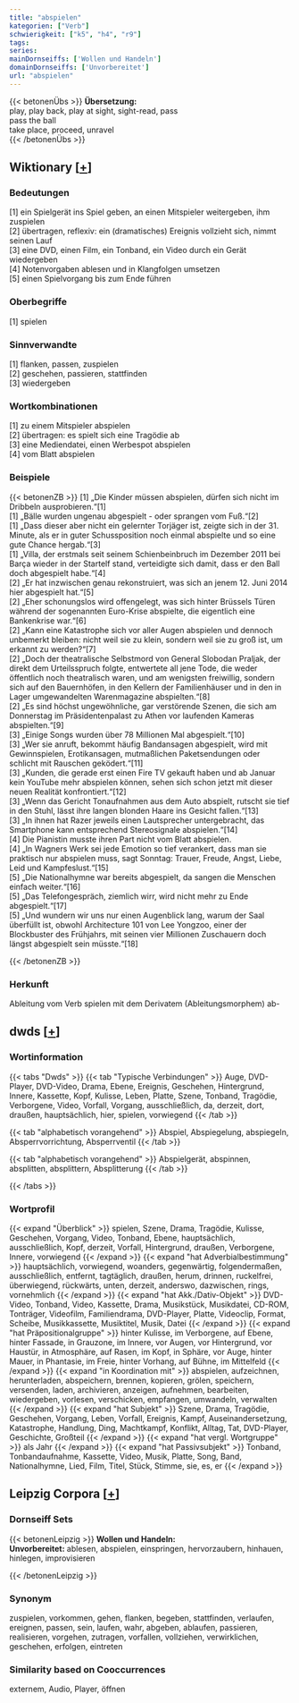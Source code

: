 ```yaml
---
title: "abspielen"
kategorien: ["Verb"]
schwierigkeit: ["k5", "h4", "r9"]
tags:
series:
mainDornseiffs: ['Wollen und Handeln']
domainDornseiffs: ['Unvorbereitet']
url: "abspielen"
---
```


{{< betonenÜbs >}}
**Übersetzung:**  
play, play back, play at sight, sight-read, pass  
pass the ball  
take place, proceed, unravel  
{{< /betonenÜbs >}}

## Wiktionary [[+](https://de.wiktionary.org/wiki/abspielen)]

### Bedeutungen
[1] ein Spielgerät ins Spiel geben, an einen Mitspieler weitergeben, ihm zuspielen  
[2] übertragen, reflexiv: ein (dramatisches) Ereignis vollzieht sich, nimmt seinen Lauf  
[3] eine DVD, einen Film, ein Tonband, ein Video durch ein Gerät wiedergeben  
[4] Notenvorgaben ablesen und in Klangfolgen umsetzen  
[5] einen Spielvorgang bis zum Ende führen  

### Oberbegriffe
[1] spielen  

### Sinnverwandte
[1] flanken, passen, zuspielen  
[2] geschehen, passieren, stattfinden  
[3] wiedergeben  

### Wortkombinationen
[1] zu einem Mitspieler abspielen  
[2] übertragen: es spielt sich eine Tragödie ab  
[3] eine Mediendatei, einen Werbespot abspielen  
[4] vom Blatt abspielen  

### Beispiele
{{< betonenZB >}}
[1] „Die Kinder müssen abspielen, dürfen sich nicht im Dribbeln ausprobieren.“[1]  
[1] „Bälle wurden ungenau abgespielt - oder sprangen vom Fuß.“[2]  
[1] „Dass dieser aber nicht ein gelernter Torjäger ist, zeigte sich in der 31. Minute, als er in guter Schussposition noch einmal abspielte und so eine gute Chance hergab.“[3]  
[1] „Villa, der erstmals seit seinem Schienbeinbruch im Dezember 2011 bei Barça wieder in der Startelf stand, verteidigte sich damit, dass er den Ball doch abgespielt habe.“[4]  
[2] „Er hat inzwischen genau rekonstruiert, was sich an jenem 12. Juni 2014 hier abgespielt hat.“[5]  
[2] „Eher schonungslos wird offengelegt, was sich hinter Brüssels Türen während der sogenannten Euro-Krise abspielte, die eigentlich eine Bankenkrise war.“[6]  
[2] „Kann eine Katastrophe sich vor aller Augen abspielen und dennoch unbemerkt bleiben: nicht weil sie zu klein, sondern weil sie zu groß ist, um erkannt zu werden?“[7]  
[2] „Doch der theatralische Selbstmord von General Slobodan Praljak, der direkt dem Urteilsspruch folgte, entwertete all jene Tode, die weder öffentlich noch theatralisch waren, und am wenigsten freiwillig, sondern sich auf den Bauernhöfen, in den Kellern der Familienhäuser und in den in Lager umgewandelten Warenmagazine abspielten.“[8]  
[2] „Es sind höchst ungewöhnliche, gar verstörende Szenen, die sich am Donnerstag im Präsidentenpalast zu Athen vor laufenden Kameras abspielten.“[9]  
[3] „Einige Songs wurden über 78 Millionen Mal abgespielt.“[10]  
[3] „Wer sie anruft, bekommt häufig Bandansagen abgespielt, wird mit Gewinnspielen, Erotikansagen, mutmaßlichen Paketsendungen oder schlicht mit Rauschen geködert.“[11]  
[3] „Kunden, die gerade erst einen Fire TV gekauft haben und ab Januar kein YouTube mehr abspielen können, sehen sich schon jetzt mit dieser neuen Realität konfrontiert.“[12]  
[3] „Wenn das Gericht Tonaufnahmen aus dem Auto abspielt, rutscht sie tief in den Stuhl, lässt ihre langen blonden Haare ins Gesicht fallen.“[13]  
[3] „In ihnen hat Razer jeweils einen Lautsprecher untergebracht, das Smartphone kann entsprechend Stereosignale abspielen.“[14]  
[4] Die Pianistin musste ihren Part nicht vom Blatt abspielen.  
[4] „In Wagners Werk sei jede Emotion so tief verankert, dass man sie praktisch nur abspielen muss, sagt Sonntag: Trauer, Freude, Angst, Liebe, Leid und Kampfeslust.“[15]  
[5] „Die Nationalhymne war bereits abgespielt, da sangen die Menschen einfach weiter.“[16]  
[5] „Das Telefongespräch, ziemlich wirr, wird nicht mehr zu Ende abgespielt.“[17]  
[5] „Und wundern wir uns nur einen Augenblick lang, warum der Saal überfüllt ist, obwohl Architecture 101 von Lee Yongzoo, einer der Blockbuster des Frühjahrs, mit seinen vier Millionen Zuschauern doch längst abgespielt sein müsste.“[18]  

{{< /betonenZB >}}
### Herkunft
Ableitung vom Verb spielen mit dem Derivatem (Ableitungsmorphem) ab-  



## dwds [[+](https://www.dwds.de/wb/abspielen)]

### Wortinformation
{{< tabs "Dwds" >}}
{{< tab "Typische Verbindungen" >}}
Auge, DVD-Player, DVD-Video, Drama, Ebene, Ereignis, Geschehen, Hintergrund, Innere, Kassette, Kopf, Kulisse, Leben, Platte, Szene, Tonband, Tragödie, Verborgene, Video, Vorfall, Vorgang, ausschließlich, da, derzeit, dort, draußen, hauptsächlich, hier, spielen, vorwiegend
{{< /tab >}}

{{< tab "alphabetisch vorangehend" >}}
Abspiel, Abspiegelung, abspiegeln, Absperrvorrichtung, Absperrventil
{{< /tab >}}

{{< tab "alphabetisch vorangehend" >}}
Abspielgerät, abspinnen, absplitten, absplittern, Absplitterung
{{< /tab >}}

{{< /tabs >}}

### Wortprofil
{{< expand "Überblick" >}} spielen, Szene, Drama, Tragödie, Kulisse, Geschehen, Vorgang, Video, Tonband, Ebene, hauptsächlich, ausschließlich, Kopf, derzeit, Vorfall, Hintergrund, draußen, Verborgene, Innere, vorwiegend {{< /expand >}}
{{< expand "hat Adverbialbestimmung" >}} hauptsächlich, vorwiegend, woanders, gegenwärtig, folgendermaßen, ausschließlich, entfernt, tagtäglich, draußen, herum, drinnen, ruckelfrei, überwiegend, rückwärts, unten, derzeit, anderswo, dazwischen, rings, vornehmlich {{< /expand >}}
{{< expand "hat Akk./Dativ-Objekt" >}} DVD-Video, Tonband, Video, Kassette, Drama, Musikstück, Musikdatei, CD-ROM, Tonträger, Videofilm, Familiendrama, DVD-Player, Platte, Videoclip, Format, Scheibe, Musikkassette, Musiktitel, Musik, Datei {{< /expand >}}
{{< expand "hat Präpositionalgruppe" >}} hinter Kulisse, im Verborgene, auf Ebene, hinter Fassade, in Grauzone, im Innere, vor Augen, vor Hintergrund, vor Haustür, in Atmosphäre, auf Rasen, im Kopf, in Sphäre, vor Auge, hinter Mauer, in Phantasie, im Freie, hinter Vorhang, auf Bühne, im Mittelfeld {{< /expand >}}
{{< expand "in Koordination mit" >}} abspielen, aufzeichnen, herunterladen, abspeichern, brennen, kopieren, grölen, speichern, versenden, laden, archivieren, anzeigen, aufnehmen, bearbeiten, wiedergeben, vorlesen, verschicken, empfangen, umwandeln, verwalten {{< /expand >}}
{{< expand "hat Subjekt" >}} Szene, Drama, Tragödie, Geschehen, Vorgang, Leben, Vorfall, Ereignis, Kampf, Auseinandersetzung, Katastrophe, Handlung, Ding, Machtkampf, Konflikt, Alltag, Tat, DVD-Player, Geschichte, Großteil {{< /expand >}}
{{< expand "hat vergl. Wortgruppe" >}} als Jahr {{< /expand >}}
{{< expand "hat Passivsubjekt" >}} Tonband, Tonbandaufnahme, Kassette, Video, Musik, Platte, Song, Band, Nationalhymne, Lied, Film, Titel, Stück, Stimme, sie, es, er {{< /expand >}}

## Leipzig Corpora [[+](https://corpora.uni-leipzig.de/en/res?word=abspielen&corpusId=deu_newscrawl-public_2018)]

### Dornseiff Sets
{{< betonenLeipzig >}}
**Wollen und Handeln:**  
**Unvorbereitet:** ablesen, abspielen, einspringen, hervorzaubern, hinhauen, hinlegen, improvisieren  

{{< /betonenLeipzig >}}

### Synonym
zuspielen, vorkommen, gehen, flanken, begeben, stattfinden, verlaufen, ereignen, passen, sein, laufen, wahr, abgeben, ablaufen, passieren, realisieren, vorgehen, zutragen, vorfallen, vollziehen, verwirklichen, geschehen, erfolgen, eintreten


### Similarity based on Cooccurrences
externem, Audio, Player, öffnen

